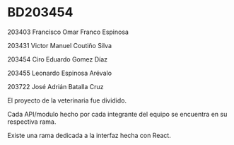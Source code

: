 # BD203454
203403 Francisco Omar Franco Espinosa

203431 Victor Manuel Coutiño Silva

203454 Ciro Eduardo Gomez Díaz

203455 Leonardo Espinosa Arévalo

203722 José Adrián Batalla Cruz

El proyecto de la veterinaria fue dividido.

Cada API/modulo hecho por cada integrante del equipo se encuentra en su respectiva rama.

Existe una rama dedicada a la interfaz hecha con React.
